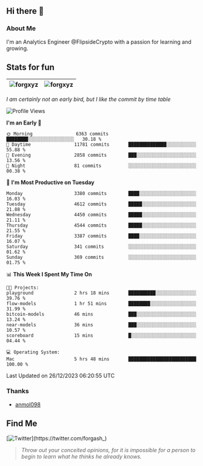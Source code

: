## Hi there 👋

### About Me

I'm an Analytics Engineer @FlipsideCrypto with a passion for learning and growing.
  
## Stats for fun

| <img align="center" src="https://github-readme-streak-stats.herokuapp.com/?user=forgxyz&theme=tokyonight" alt="forgxyz" /> | <img align="center" src="https://github-readme-stats.vercel.app/api?username=forgxyz&theme=tokyonight&show_icons=true" alt="forgxyz" /> |
| ------------- |------------- |

*I am certainly not an early bird, but I like the commit by time table*  

<!--START_SECTION:waka-->
![Profile Views](http://img.shields.io/badge/Profile%20Views-0-blue)

**I'm an Early 🐤** 

```text
🌞 Morning                6363 commits        ████████░░░░░░░░░░░░░░░░░   30.18 % 
🌆 Daytime                11781 commits       ██████████████░░░░░░░░░░░   55.88 % 
🌃 Evening                2858 commits        ███░░░░░░░░░░░░░░░░░░░░░░   13.56 % 
🌙 Night                  81 commits          ░░░░░░░░░░░░░░░░░░░░░░░░░   00.38 % 
```
📅 **I'm Most Productive on Tuesday** 

```text
Monday                   3380 commits        ████░░░░░░░░░░░░░░░░░░░░░   16.03 % 
Tuesday                  4612 commits        █████░░░░░░░░░░░░░░░░░░░░   21.88 % 
Wednesday                4450 commits        █████░░░░░░░░░░░░░░░░░░░░   21.11 % 
Thursday                 4544 commits        █████░░░░░░░░░░░░░░░░░░░░   21.55 % 
Friday                   3387 commits        ████░░░░░░░░░░░░░░░░░░░░░   16.07 % 
Saturday                 341 commits         ░░░░░░░░░░░░░░░░░░░░░░░░░   01.62 % 
Sunday                   369 commits         ░░░░░░░░░░░░░░░░░░░░░░░░░   01.75 % 
```


📊 **This Week I Spent My Time On** 

```text
🐱‍💻 Projects: 
playground               2 hrs 18 mins       ██████████░░░░░░░░░░░░░░░   39.76 % 
flow-models              1 hr 51 mins        ████████░░░░░░░░░░░░░░░░░   31.99 % 
bitcoin-models           46 mins             ███░░░░░░░░░░░░░░░░░░░░░░   13.24 % 
near-models              36 mins             ███░░░░░░░░░░░░░░░░░░░░░░   10.57 % 
scoreboard               15 mins             █░░░░░░░░░░░░░░░░░░░░░░░░   04.44 % 

💻 Operating System: 
Mac                      5 hrs 48 mins       █████████████████████████   100.00 % 
```


 Last Updated on 26/12/2023 06:20:55 UTC
<!--END_SECTION:waka-->

### Thanks
 - [anmol098](https://github.com/anmol098/waka-readme-stats/)
  
## Find Me
[![Twitter](https://img.shields.io/twitter/url/https/twitter.com/forgash_.svg?style=social&label=Follow%20%40forgash_)](https://twitter.com/forgash_)


> *Throw out your conceited opinions, for it is impossible for a person to begin to learn what he thinks he already knows.* 
